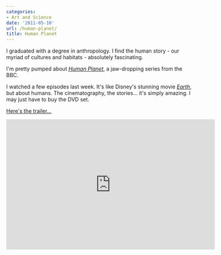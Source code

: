 ```yaml
---
categories:
- Art and Science
date: '2011-05-10'
url: /human-planet/
title: Human Planet
---
```


I graduated with a degree in anthropology. I find the human story - our myriad of cultures and habitats - absolutely fascinating.

I'm pretty pumped about <em><a href="http://www.bbc.co.uk/humanplanet">Human Planet</a></em>, a jaw-dropping series from the BBC.

I watched a few episodes last week. It's like Disney's stunning movie <em><a href="http://disneydvd.disney.go.com/disneynature-earth.html">Earth</a></em>, but about humans. The cinematography, the stories... it's simply amazing. I may just have to buy the DVD set.

<a href="https://www.youtube.com/watch?v=2HiUMlOz4UQ">Here's the trailer...</a>

<p align="center"><div class="fluid-vids"><iframe width="560" height="349" src="https://www.youtube.com/embed/2HiUMlOz4UQ?rel=0" frameborder="0" allowfullscreen></iframe></div></p>